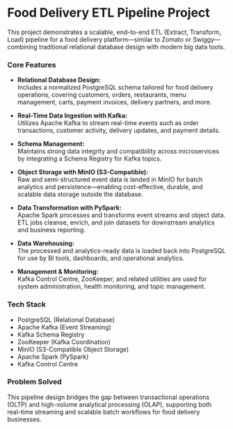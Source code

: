 # Food Delivery ETL Pipeline Project

This project demonstrates a scalable, end-to-end ETL (Extract, Transform, Load) pipeline for a food delivery platform—similar to Zomato or Swiggy—combining traditional relational database design with modern big data tools.

### Core Features

- **Relational Database Design:**  
  Includes a normalized PostgreSQL schema tailored for food delivery operations, covering customers, orders, restaurants, menu management, carts, payment invoices, delivery partners, and more.

- **Real-Time Data Ingestion with Kafka:**  
  Utilizes Apache Kafka to stream real-time events such as order transactions, customer activity, delivery updates, and payment details.

- **Schema Management:**  
  Maintains strong data integrity and compatibility across microservices by integrating a Schema Registry for Kafka topics.

- **Object Storage with MinIO (S3-Compatible):**  
  Raw and semi-structured event data is landed in MinIO for batch analytics and persistence—enabling cost-effective, durable, and scalable data storage outside the database.

- **Data Transformation with PySpark:**  
  Apache Spark processes and transforms event streams and object data. ETL jobs cleanse, enrich, and join datasets for downstream analytics and business reporting.

- **Data Warehousing:**  
  The processed and analytics-ready data is loaded back into PostgreSQL for use by BI tools, dashboards, and operational analytics.

- **Management & Monitoring:**  
  Kafka Control Centre, ZooKeeper, and related utilities are used for system administration, health monitoring, and topic management.

### Tech Stack

- PostgreSQL (Relational Database)
- Apache Kafka (Event Streaming)
- Kafka Schema Registry
- ZooKeeper (Kafka Coordination)
- MinIO (S3-Compatible Object Storage)
- Apache Spark (PySpark)
- Kafka Control Centre

### Problem Solved

This pipeline design bridges the gap between transactional operations (OLTP) and high-volume analytical processing (OLAP), supporting both real-time streaming and scalable batch workflows for food delivery businesses.
